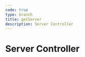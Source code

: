 ```yaml
---
code: true
type: branch
title: getServer
description: Server Controller
---
```


# Server Controller
